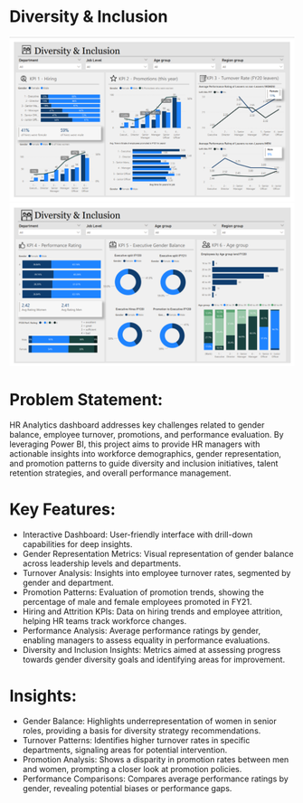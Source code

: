 # Diversity & Inclusion

![img_alt](https://github.com/lavanyareddy2310/Task3-Diversity-and-Inclusion/blob/b1b99541b9ff085432c0d3e2fb81ffd9ef73e86b/Diversity%20%26%20Inclusion.png)
![img_alt](https://github.com/lavanyareddy2310/Task3-Diversity-and-Inclusion/blob/b1b99541b9ff085432c0d3e2fb81ffd9ef73e86b/Diversity%20%26%20Inclusion1.png)

# Problem Statement:

HR Analytics dashboard addresses key challenges related to gender balance, employee turnover, promotions, and performance evaluation. By leveraging Power BI, this project aims to provide HR managers with actionable insights into workforce demographics, gender representation, and promotion patterns to guide diversity and inclusion initiatives, talent retention strategies, and overall performance management.

# Key Features:

* Interactive Dashboard: User-friendly interface with drill-down capabilities for deep insights.
* Gender Representation Metrics: Visual representation of gender balance across leadership levels and departments.
* Turnover Analysis: Insights into employee turnover rates, segmented by gender and department.
* Promotion Patterns: Evaluation of promotion trends, showing the percentage of male and female employees promoted in FY21.
* Hiring and Attrition KPIs: Data on hiring trends and employee attrition, helping HR teams track workforce changes.
* Performance Analysis: Average performance ratings by gender, enabling managers to assess equality in performance evaluations.
* Diversity and Inclusion Insights: Metrics aimed at assessing progress towards gender diversity goals and identifying areas for improvement.

# Insights:

* Gender Balance: Highlights underrepresentation of women in senior roles, providing a basis for diversity strategy recommendations.
* Turnover Patterns: Identifies higher turnover rates in specific departments, signaling areas for potential intervention.
* Promotion Analysis: Shows a disparity in promotion rates between men and women, prompting a closer look at promotion policies.
* Performance Comparisons: Compares average performance ratings by gender, revealing potential biases or performance gaps.

